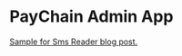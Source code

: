 # PayChain Admin App
[Sample for Sms Reader blog post.](http://swarajsaaj.github.io/posts/reading-sms-automatically-otp-verification-android)
